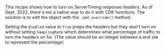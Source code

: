 This recipe shows how to turn on
ServerTiming response headers. As of
Sept. 2022, there's not a native way
to do it with CDK functions. The
solution is to edit the object with
the `.add_override()` method.

Setting the `Enabled` value to `True`
preps the headers but they won't turn
on without setting `SamplingRate`
which determines what percentage of
traffic to turn the headers on for.
(The value should be an integer between
`0` and `100` to represent the percentage)
